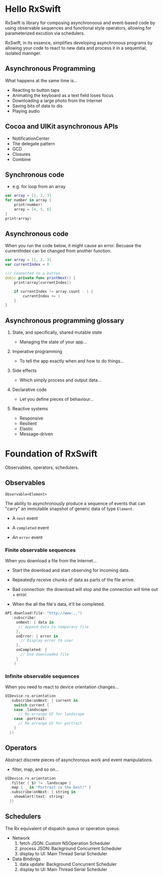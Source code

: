 # Hello RxSwift

RxSwift is library for composing asynchronoous and event-based code by using observable sequences and functional style operators, allowing for parameterized excution via schedulers.

RxSwift, in its essence, simplifies developing asynchronous programs by allowing your code to react to new data and process it in a sequential, isolated mannger.

## Asynchronous Programming

What happens at the same time is...

- Reacting to button taps
- Animating the keyboard as a text field loses focus
- Downloading a large photo from the Internet
- Saving bits of data to dis
- Playing audio

## Cocoa and UIKit asynchronous APIs

- NotificationCenter
- The delegate pattern
- GCD
- Closures
- Combine

## Synchronous code

- e.g. for loop from an array

```Swift
var array = [1, 2, 3]
for number in array {
    print(number)
    array = [4, 5, 6]
}
print(array)
```

## Asynchronous code

When you run the code below, it might cause an error.
Becuase the currentIndex can be changed from another function.

```Swift
var array = [1, 2, 3]
var currentIndex = 0

/// Connected to a button
@objc private func printNext() {
    print(array[currentIndex])

    if currentIndex != array.count - 1 {
        currentIndex += 1
    }
}
```

## Asynchronous programming glossary

1. State, and specifically, shared mutable state

   - Managing the state of your app...

2. Imperative programming

   - To tell the app exactly when and how to do things...

3. Side effects

   - Which simply process and output data...

4. Declarative code

   - Let you define pieces of behaviour...

5. Reactive systems
   - Responsive
   - Resilient
   - Elastic
   - Message-driven

# Foundation of RxSwift

Observables, operators, schedulers.

## Observables

`Observable<Element>`

The ability to asynchronously produce a sequence of events that can "carry" an immutable snapshot of generic data of type `Element`.

- A `next` event

- A `completed` event

- An `error` event

### Finite observable sequences

When you download a file from the Internet...

- Start the download and start observing for incoming data.

- Repeatedly receive chunks of data as parts of the file arrive.

- Bad connection: the download will stop and the connection will time out + error.

- When the all the file's data, it'll be completed.

```Swift
API.download(file: "http://www...")
   .subscribe(
     onNext: { data in
      // Append data to temporary file
     },
     onError: { error in
       // Display error to user
     },
     onCompleted: {
       // Use downloaded file
     }
    )
```

### Infinite observable sequences

When you need to react to device orientation changes...

```Swift
UIDevice.rx.orientation
  .subscribe(onNext: { current in
    switch current {
    case .landscape:
      // Re-arrange UI for landscape
    case .portrait:
      // Re-arrange UI for portrait
    }
  })
```

## Operators

Abstract discrete pieces of asynchronous work and event manipulations.

- filter, map, and so on...

```Swift
UIDevice.rx.orientation
  .filter { $0 != .landscape }
  .map { _ in "Portrait is the best!" }
  .subscribe(onNext: { string in
    showAlert(text: string)
  })
```

## Schedulers

The Rx equivalent of dispatch queus or operation queus.

- Network
  1. fetch JSON: Custom NSOperation Scheduler
  2. process JSON: Background Concurrent Scheduler
  3. display to UI: Main Thread Serial Scheduler
- Data Bindings
  1. data update: Background Concurrent Scheduler
  2. display to UI: Main Thread Serial Scheduler
